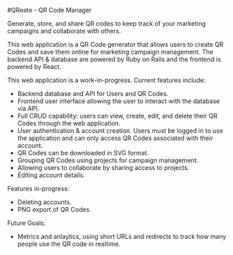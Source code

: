 #QReate - QR Code Manager

Generate, store, and share QR codes to keep track of your marketing campaigns and collaborate with others.

This web application is a QR Code generator that allows users to create QR Codes and save them online for marketing campaign management. The backend API & database are powered by Ruby on Rails and the frontend is powered by React.

This web application is a work-in-progress. Current features include:

- Backend database and API for Users and QR Codes.
- Frontend user interface allowing the user to interact with the database via API.
- Full CRUD capability: users can view, create, edit, and delete their QR Codes through the web application.
- User authentication & account creation. Users must be logged in to use the application and can only access QR Codes associated with their account.
- QR Codes can be downloaded in SVG format.
- Grouping QR Codes using projects for campaign management.
- Allowing users to collaborate by sharing access to projects.
- Editing account details.

Features in-progress:

- Deleting accounts.
- PNG export of QR Codes.

Future Goals:

- Metrics and anlaytics, using short URLs and redirects to track how many people use the QR code in realtime.
